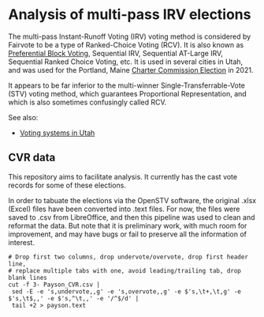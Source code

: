 # Analysis of multi-pass IRV elections

The multi-pass Instant-Runoff Voting (IRV) voting method is considered by Fairvote to be
a type of Ranked-Choice Voting (RCV). It is also known as
[Preferential Block Voting](https://en.wikipedia.org/wiki/Preferential_block_voting),
Sequential IRV, Sequential AT-Large IRV, Sequential Ranked Choice Voting, etc.
It is used in several cities in Utah, and was used for the Portland, Maine
[Charter Commission Election](https://portlandphoenix.me/portland-charter-commission-meet-the-candidates/)
in 2021.

It appears to be far inferior to the multi-winner Single-Transferrable-Vote (STV) voting method,
which guarantees Proportional Representation, and which is also sometimes confusingly called RCV.

See also:

* [Voting systems in Utah](https://math.byu.edu/~jarvis/Voting.html)

## CVR data

This repository aims to facilitate analysis. It currently has the
cast vote records for some of these elections.

In order to tabuate the elections via the OpenSTV software, the original .xlsx (Excel) files
have been converted into .text files. For now, the files were saved to .csv from LibreOffice,
and then this pipeline was used to clean and reformat the data.
But note that it is preliminary work, with much room for improvement, and
may have bugs or fail to preserve all the information of interest.

```
# Drop first two columns, drop undervote/overvote, drop first header line,
# replace multiple tabs with one, avoid leading/trailing tab, drop blank lines
cut -f 3- Payson_CVR.csv |
 sed -E -e 's,undervote,,g' -e 's,overvote,,g' -e $'s,\t+,\t,g' -e $'s,\t$,,' -e $'s,^\t,,' -e '/^$/d' |
 tail +2 > payson.text
```
